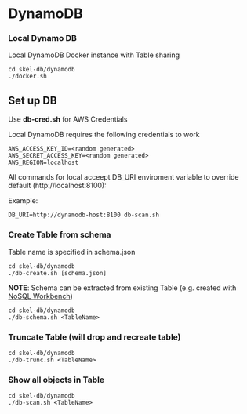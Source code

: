 # DynamoDB


### Local Dynamo DB

Local DynamoDB Docker instance with Table sharing
```
cd skel-db/dynamodb
./docker.sh

```

## Set up DB

Use __db-cred.sh__ for AWS Credentials

Local DynamoDB requires the following credentials to work
```
AWS_ACCESS_KEY_ID=<random generated>
AWS_SECRET_ACCESS_KEY=<random generated>
AWS_REGION=localhost
```


All commands for local acceept DB_URI enviroment variable to override default (http://localhost:8100):

Example:
```
DB_URI=http://dynamodb-host:8100 db-scan.sh

```

### Create Table from schema

Table name is specified in schema.json

```
cd skel-db/dynamodb
./db-create.sh [schema.json]

```

__NOTE__: Schema can be extracted from existing Table (e.g. created with [NoSQL Workbench](https://docs.aws.amazon.com/amazondynamodb/latest/developerguide/workbench.html))


```
cd skel-db/dynamodb
./db-schema.sh <TableName>

```

### Truncate Table (will drop and recreate table)

```
cd skel-db/dynamodb
./db-trunc.sh <TableName>

```

### Show all objects in Table

```
cd skel-db/dynamodb
./db-scan.sh <TableName>

```
